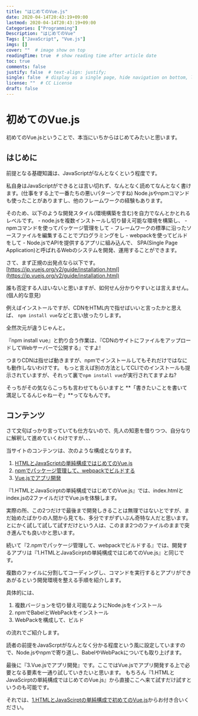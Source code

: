 ```yaml
---
title: "はじめてのVue.js"
date: 2020-04-14T20:43:19+09:00
lastmod: 2020-04-14T20:43:19+09:00
Categories: ["Programming"]
Description: "はじめてのVue"
Tags: ["JavaScript", "Vue.js"]
imgs: []
cover: ""  # image show on top
readingTime: true  # show reading time after article date
toc: true
comments: false
justify: false  # text-align: justify;
single: false  # display as a single page, hide navigation on bottom, like as about page.
license: ""  # CC License
draft: false
---
```


# 初めてのVue.js

初めてのVue.jsということで、本当にいちからはじめてみたいと思います。

## はじめに

前提となる基礎知識は、JavaScriptがなんとなくという程度です。

私自身はJavaScriptができるとは言い切れず、なんとなく読めてなんとなく書けます。(仕事をする上で一番たちの悪いパターンですね) 
Node.jsやnpmコマンドも使ったことがありますし、他のフレームワークの経験もあります。

そのため、以下のような開発スタイル(環境構築を含む)を自力でなんとかとれるレベルです。
	- node.jsを複数インストールし切り替え可能な環境を構築し、
	- npmコマンドを使ってパッケージ管理をして
	- フレームワークの標準に沿ったソースファイルを編集することでプログラミングをし
	- webpackを使ってビルドをして
	- Node.jsでAPIを提供するアプリに組み込んで、
SPA(Single Page Application)と呼ばれるWebのシステムを開発、運用することができます。

さて、まず正規の出発点なら以下です。
[https://jp.vuejs.org/v2/guide/installation.html](https://jp.vuejs.org/v2/guide/installation.html)

誰も否定する人はいないと思いますが、如何せん分かりやすいとは言えません。(個人的な意見)

例えばインストールですが、CDNをHTML内で指せばいいと言ったかと思えば、
`npm install vue`などと言い放ったりします。

全然次元が違うじゃんと。

『npm install vue』と釣り合う作業は、『CDNのサイトにファイルをアップロードしてWebサーバーで公開する』ですよ!

つまりCDNは指せば動きますが、npmでインストールしてもそれだけではなにも動作しないわけです。
もっと言えば別の方法としてCLIでのインストールも提示されていますが、それって裏で`npm install vue`が実行されてますよね?

そっちがその気ならこっちも言わせてもらいますと **「書きたいことを書いて満足してるんじゃねーぞ」**ってなもんです。

## コンテンツ

さて文句ばっかり言っていても仕方ないので、先人の知恵を借りつつ、自分なりに解釈して進めていくわけですが、、、

当サイトのコンテンツは、次のような構成となります。

1. [HTMLとJavaScriptの単純構成ではじめてのVue.js](/programming/vue01/)
2. [npmでパッケージ管理して、webpackでビルドする](/programming/vue02/)
3. [Vue.jsでアプリ開発](/programming/vue03/)

『1.HTMLとJavaScirptの単純構成ではじめてのVue.js』では、index.htmlとindex.jsの2ファイルだけでVue.jsを体験します。

実際の所、この2つだけで最後まで開発しきることは無理ではないとですが、まだ始めたばかりの人間から見ても、多分ですがずいぶん奇特な人だと思います。
とにかく試して試して試すだけという人は、このまま2つのファイルのままで突き進んでも良いかと思います。

続いて『2.npmでパッケージ管理して、webpackでビルドする』では、開発するアプリは『1.HTMLとJavaScirptの単純構成ではじめてのVue.js』と同じです。

複数のファイルに分割してコーディングし、コマンドを実行するとアプリができあがるという開発環境を整える手順を紹介します。

具体的には、

1. 複数バージョンを切り替え可能なようにNode.jsをインストール
2. npmでBabelとWebPackをインストール
3. WebPackを構成して、ビルド

の流れでご紹介します。

読者の前提をJavaScrptがなんとなく分かる程度という風に設定していますので、Node.jsやnpmで寄り道し、BabelやWebPackについても取り上げます。

最後に『3.Vue.jsでアプリ開発』です。ここではVue.jsでアプリ開発する上で必要となる要素を一通り試していきたいと思います。
もちろん『1.HTMLとJavaScirptの単純構成ではじめてのVue.js』から直接ここへ来て試すだけ試すというのも可能です。

それでは、[1.HTMLとJavaScirptの単純構成で初めてのVue.js](/programming/vue01/)からお付き合いください。


